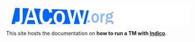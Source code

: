 # 

![JACoW logo](img/JACoW.png)

This site hosts the documentation on **how to run a TM 
with [Indico](https://getindico.io)**.


